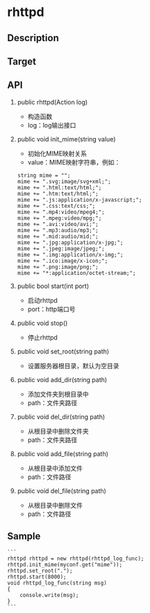 # rhttpd

## Description

## Target

## API
1. public rhttpd(Action<string> log)  
    - 构造函数
    - log：log输出接口

2. public void init_mime(string value)  
    - 初始化MIME映射关系
    - value：MIME映射字符串，例如：
    ```
    string mime = "";
    mime += ".svg:image/svg+xml;";
    mime += ".html:text/html;";
    mime += ".htm:text/html;";
    mime += ".js:application/x-javascript;";
    mime += ".css:text/css;";
    mime += ".mp4:video/mpeg4;";
    mime += ".mpeg:video/mpg;";
    mime += ".avi:video/avi;";
    mime += ".mp3:audio/mp3;";
    mime += ".mid:audio/mid;";
    mime += ".jpg:application/x-jpg;";
    mime += ".jpeg:image/jpeg;";
    mime += ".img:application/x-img;";
    mime += ".ico:image/x-icon;";
    mime += ".png:image/png;";
    mime += "*:application/octet-stream;";
    ```

3. public bool start(int port)  
    - 启动rhttpd
    - port：http端口号

4. public void stop()  
    - 停止rhttpd

5. public void set_root(string path)  
    - 设置服务器根目录，默认为空目录

6. public void add_dir(string path)  
    - 添加文件夹到根目录中
    - path：文件夹路径

7. public void del_dir(string path)  
    - 从根目录中删除文件夹
    - path：文件夹路径

8. public void add_file(string path)  
    - 从根目录中添加文件
    - path：文件路径

9. public void del_file(string path)  
    - 从根目录中删除文件
    - path：文件路径

## Sample
    ```
    rhttpd rhttpd = new rhttpd(rhttpd_log_func);
    rhttpd.init_mime(myconf.get("mime"));
    rhttpd.set_root(".");
    rhttpd.start(8000);
    void rhttpd_log_func(string msg)
    {
        console.write(msg);
    }
    ```